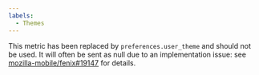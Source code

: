 ```yaml
---
labels:
  - Themes
---
```


This metric has been replaced by `preferences.user_theme` and should not be used.
It will often be sent as null due to an implementation issue: see [mozilla-mobile/fenix#19147](https://github.com/mozilla-mobile/fenix/issues/19147) for details.
